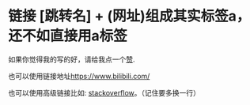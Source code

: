 # 链接 [跳转名] + (网址)组成其实标签a，还不如直接用a标签
如果你觉得我的写的好，请给我点一个[赞](https://github.com/want-Fly-Lei).

也可以使用链接地址<https://www.bilibili.com/>

也可以使用高级链接比如: [stackoverflow][sf]。（记住要多换一行）

[sf]: https://stackoverflow.com/
